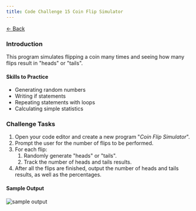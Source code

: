 ```yaml
---
title: Code Challenge 15 Coin Flip Simulator
---
```


[← Back](/challenges/)

### Introduction

This program simulates flipping a coin many times and seeing how many flips result in "heads" or "tails".

#### Skills to Practice
- Generating random numbers
- Writing if statements
- Repeating statements with loops
- Calculating simple statistics

### Challenge Tasks
1. Open your code editor and create a new program "*Coin Flip Simulator*".
2. Prompt the user for the number of flips to be performed.
3. For each flip:
    1. Randomly generate "heads" or "tails".
    2. Track the number of heads and tails results.
4. After all the flips are finished, output the number of heads and tails results, as well as the percentages.

#### Sample Output

<img src="/assets/img/challenges/challenge-15-coin-flip.gif" alt="sample output" title="sample output">
